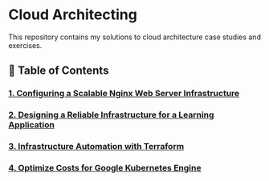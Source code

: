 # Cloud Architecting
This repository contains my solutions to cloud architecture case studies and exercises.

## 📕 Table of Contents
### [1. Configuring a Scalable Nginx Web Server Infrastructure](https://github.com/WuraAderele/Cloud-Architecting/blob/main/Mini-Case-1.md)
### [2. Designing a Reliable Infrastructure for a Learning Application](https://github.com/WuraAderele/Cloud-Architecting/tree/main/Reliable%20Infrastructure%20for%20Learning%20Application)
### [3. Infrastructure Automation with Terraform](https://github.com/WuraAderele/Cloud-Architecting/blob/main/Mini-Case-Study-2.md)
### [4. Optimize Costs for Google Kubernetes Engine](https://github.com/WuraAderele/Cloud-Architecting/blob/main/Mini-Case-Study-3.md)
